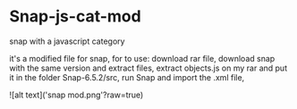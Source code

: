 # Snap-js-cat-mod
snap with a javascript category

it's a modified file for snap, for to use:
download rar file,
download snap with the same version and extract files,
extract objects.js on my rar and put it in the folder Snap-6.5.2/src, 
run Snap and import the .xml file,

![alt text]('snap mod.png'?raw=true)
